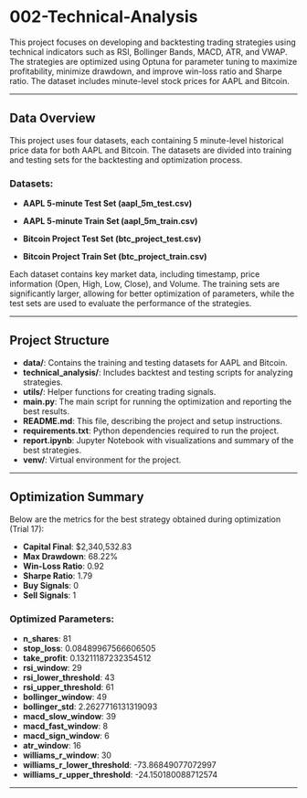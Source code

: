 # 002-Technical-Analysis

This project focuses on developing and backtesting trading strategies using technical indicators such as RSI, Bollinger Bands, MACD, ATR, and VWAP. The strategies are optimized using Optuna for parameter tuning to maximize profitability, minimize drawdown, and improve win-loss ratio and Sharpe ratio. The dataset includes minute-level stock prices for AAPL and Bitcoin.

---

## Data Overview
 
This project uses four datasets, each containing 5 minute-level historical price data for both AAPL and Bitcoin. The datasets are divided into training and testing sets for the backtesting and optimization process.
 
### Datasets:
 
- **AAPL 5-minute Test Set (aapl_5m_test.csv)**
- **AAPL 5-minute Train Set (aapl_5m_train.csv)**
 
- **Bitcoin Project Test Set (btc_project_test.csv)**
- **Bitcoin Project Train Set (btc_project_train.csv)**
 
Each dataset contains key market data, including timestamp, price information (Open, High, Low, Close), and Volume. The training sets are significantly larger, allowing for better optimization of parameters, while the test sets are used to evaluate the performance of the strategies.

---

## Project Structure
 
- **data/**: Contains the training and testing datasets for AAPL and Bitcoin.
- **technical_analysis/**: Includes backtest and testing scripts for analyzing strategies.
- **utils/**: Helper functions for creating trading signals.
- **main.py**: The main script for running the optimization and reporting the best results.
- **README.md**: This file, describing the project and setup instructions.
- **requirements.txt**: Python dependencies required to run the project.
- **report.ipynb**: Jupyter Notebook with visualizations and summary of the best strategies.
- **venv/**: Virtual environment for the project.

---

## Optimization Summary

Below are the metrics for the best strategy obtained during optimization (Trial 17):

- **Capital Final**: $2,340,532.83
- **Max Drawdown**: 68.22%
- **Win-Loss Ratio**: 0.92
- **Sharpe Ratio**: 1.79
- **Buy Signals**: 0
- **Sell Signals**: 1

### Optimized Parameters:
- **n_shares**: 81
- **stop_loss**: 0.08489967566606505
- **take_profit**: 0.13211187232354512
- **rsi_window**: 29
- **rsi_lower_threshold**: 43
- **rsi_upper_threshold**: 61
- **bollinger_window**: 49
- **bollinger_std**: 2.2627716131319093
- **macd_slow_window**: 39
- **macd_fast_window**: 8
- **macd_sign_window**: 6
- **atr_window**: 16
- **williams_r_window**: 30
- **williams_r_lower_threshold**: -73.86849077072997
- **williams_r_upper_threshold**: -24.150180088712574

---
